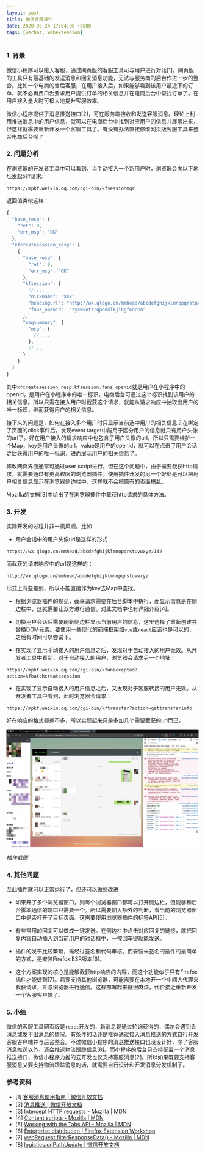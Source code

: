 ```yaml
---
layout: post
title: 微信客服插件
date: 2020-05-24 17:04:00 +0800
tags: [wechat, webextension]
---
```


### 1. 背景

微信小程序可以接入客服，通过网页版的客服工具可与用户进行对话[1]。网页版的工具只有最基础的发送消息和回复消息功能，无法与服务商的后台作进一步的整合。比如一个电商的售后客服，在用户接入后，如果能够看到该用户最近下的订单，就不必再费口舌要求用户提供订单的相关信息并在电商后台中查找订单了。在用户接入量大时可极大地提升客服效率。

微信小程序提供了消息推送接口[2]，可在服务端接收和发送客服消息。理论上利用推送消息中的用户信息，就可以在电商后台中找到对应用户的信息并展示出来，但这样就需要重新开发一个客服工具了。有没有办法直接修改网页版客服工具来整合电商后台呢？

### 2. 问题分析

在浏览器的开发者工具中可以看到，当手动接入一个新用户时，浏览器会向以下地址发起`GET`请求:

```
https://mpkf.weixin.qq.com/cgi-bin/kfsessionmgr
```

返回值类似这样：

```javascript
{
  "base_resp": {
    "ret": 0,
    "err_msg": "OK"
  },
  "kfcreatesession_resp": [
    {
      "base_resp": {
        "ret": 0,
        "err_msg": "OK"
      },
      "kfsession": {
        // ...
        "nickname": "xxx",
        "headimgurl": "http://wx.qlogo.cn/mmhead/abcdefghijklmnopqrstuvwxyz",
        "fans_openid": "zyxwvutsrqponmlkjihgfedcba"
      },
      "msgsummary": {
        "msg": {
          // ...
        },
        // ...
      }
    }
  ]
}
```

其中`kfcreatesession_resp.kfsession.fans_openid`就是用户在小程序中的openid，是用户在小程序中的唯一标识，电商后台可通过这个标识找到该用户的相关信息。所以只需在接入用户时截获这个请求，就能从请求响应中抽取出用户的唯一标识，继而获得用户的相关信息。

接下来的问题是，如何在接入多个用户时只显示当前选中用户的相关信息？在绑定了页面的click事件后，发现event target中能用于区分用户的信息就只有用户头像的url了。好在用户接入的请求响应中也包含了用户头像的url，所以只需要维护一个Map，key是用户头像的url，value是用户的openid，就可以在点击了用户会话之后获得用户的唯一标识，进而展示用户的相关信息了。

修改网页界面通常可通过user script进行。但在这个问题中，由于需要截获http请求，就需要通过有更高权限的浏览器插件。使用插件开发的另一个好处是可以把用户相关信息显示在浏览器侧边栏中，这样就不会把原有的页面搞乱。

Mozilla的文档[3]中给出了在浏览器插件中截获http请求的具体方法。

### 3. 开发

实际开发的过程并非一帆风顺。比如

* 用户会话中的用户头像url是这样的形式：

```
https://wx.qlogo.cn/mmhead/abcdefghijklmnopqrstuvwxyz/132
```

而截获的请求响应中的url是这样的：

```
http://wx.qlogo.cn/mmhead/abcdefghijklmnopqrstuvwxyz
```

形式上有些差别，所以不能直接作为key去Map中查找。

* 根据浏览器插件的规范，截获请求需要在后台脚本中执行，而显示信息是在侧边栏中，这就需要让双方进行通信。对此文档中也有详细介绍[4]。

* 切换用户会话后需要刷新侧边栏显示当前用户的信息，这里选择了重新创建并替换DOM元素。要使用一些现代的前端框架如`vue`或`react`应该也是可以的，之后有时间可以尝试下。

* 在实现了显示手动接入的用户信息之后，发现对于自动接入的用户无效。从开发者工具中看到，对于自动接入的用户，浏览器会请求另一个地址：

```
https://mpkf.weixin.qq.com/cgi-bin/kfunaccepted?action=kfbatchcreatesession
```

* 在实现了显示自动接入的用户信息之后，又发现对于客服转接的用户无效。从开发者工具中看到，此时浏览器会请求：

```
https://mpkf.weixin.qq.com/cgi-bin/kftransfer?action=gettransferinfo
```

好在响应的格式都差不多，所以实现起来只是多加几个需要截获的url而已。

![插件截图](/assets/images/1590310867.jpg)

*插件截图*

### 4. 其他问题

至此插件就可以正常运行了，但还可以做些改进

* 如果开了多个浏览器窗口，则每个浏览器窗口都可以打开侧边栏，但能够和后台脚本通信的端口只需要一个。所以需要加入额外的判断，看当前的浏览器窗口中是否打开了目标页面。这需要使用浏览器插件的标签API[5]。

* 有些常用的回复可以做成一键发送。在侧边栏中点击对应回复的链接，就把回复内容自动插入到当前用户的对话框中，一按回车键就能发送。

* 插件的发布比较繁琐，需经过签名和代码审核。而安装未签名的插件的最简单的方式，是安装Firefox ESR版本[6]。

* 这个方案实现的核心是能够截获http响应的内容，而这个功能似乎只有Firefox插件才能做到[7]。若要支持其他浏览器，可能需要在本地开一个中间人代理来截获请求，并与浏览器进行通信。这样部署起来就很麻烦，代价接近重新开发一个客服客户端了。

### 5. 小结

微信的客服工具网页版是`react`开发的，新消息是通过轮询获得的，偶尔会遇到丢消息或发不出消息的情况。有条件的话还是推荐通过接入消息推送的方式自行开发客服客户端并与后台整合。不过微信小程序的消息推送接口也没设计好，除了客服消息推送以外，还会推送物流跟踪信息[8]。而小程序的后台只支持配置一个消息推送接口，微信小程序力推的云开发也仅支持客服消息[2]。所以如果既要支持客服消息又要支持物流跟踪消息的话，就需要自行设计和开发消息分发机制了。

### 参考资料
* [1] [客服消息使用指南 | 微信开放文档](https://developers.weixin.qq.com/miniprogram/introduction/custom.html#%E5%BE%AE%E4%BF%A1%E5%85%AC%E4%BC%97%E5%B9%B3%E5%8F%B0%E7%BD%91%E9%A1%B5%E7%89%88%E5%AE%A2%E6%9C%8D%E5%B7%A5%E5%85%B7%E4%BD%BF%E7%94%A8%E8%AF%B4%E6%98%8E)
* [2] [消息推送 | 微信开放文档](https://developers.weixin.qq.com/miniprogram/dev/framework/server-ability/message-push.html)
* [3] [Intercept HTTP requests - Mozilla | MDN](https://developer.mozilla.org/en-US/docs/Mozilla/Add-ons/WebExtensions/Intercept_HTTP_requests)
* [4] [Content scripts - Mozilla | MDN](https://developer.mozilla.org/en-US/docs/Mozilla/Add-ons/WebExtensions/Content_scripts#Communicating_with_background_scripts)
* [5] [Working with the Tabs API - Mozilla | MDN](https://developer.mozilla.org/en-US/docs/Mozilla/Add-ons/WebExtensions/Working_with_the_Tabs_API)
* [6] [Enterprise distribution | Firefox Extension Workshop](https://extensionworkshop.com/documentation/enterprise/enterprise-distribution/#signed-vs-unsigned)
* [7] [webRequest.filterResponseData() - Mozilla | MDN](https://developer.mozilla.org/en-US/docs/Mozilla/Add-ons/WebExtensions/API/webRequest/filterResponseData)
* [8] [logistics.onPathUpdate | 微信开放文档](https://developers.weixin.qq.com/miniprogram/dev/api-backend/open-api/express/by-business/logistics.onPathUpdate.html)
